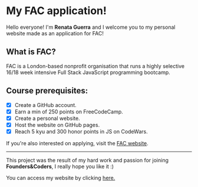 # My FAC application!

Hello everyone! I'm **Renata Guerra** and I welcome you to my personal website made as an application for FAC!

## What is FAC?
FAC is a London-based nonprofit organisation that runs a highly selective 16/18 week intensive Full Stack JavaScript programming bootcamp.

## Course prerequisites:

- [x] Create a GitHub account.
- [x] Earn a min of 250 points on FreeCodeCamp.
- [x] Create a personal website.
- [x] Host the website on GitHub pages.
- [x] Reach 5 kyu and 300 honor points in JS on CodeWars.

If you're also interested on applying, visit the [FAC website](https://www.foundersandcoders.com/apply/).

------------------------------------------------------

This project was the result of my hard work and passion for joining **Founders&Coders**, I really hope you like it :)

You can access my website by clicking [here.](https://renatajarmova.github.io/FAC/)
